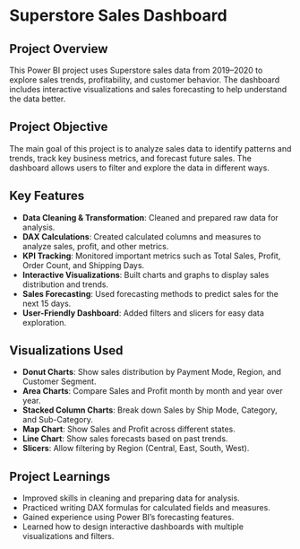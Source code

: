 # Superstore Sales Dashboard

## Project Overview  
This Power BI project uses Superstore sales data from 2019–2020 to explore sales trends, profitability, and customer behavior. The dashboard includes interactive visualizations and sales forecasting to help understand the data better.

## Project Objective  
The main goal of this project is to analyze sales data to identify patterns and trends, track key business metrics, and forecast future sales. The dashboard allows users to filter and explore the data in different ways.

## Key Features  
- **Data Cleaning & Transformation**: Cleaned and prepared raw data for analysis.  
- **DAX Calculations**: Created calculated columns and measures to analyze sales, profit, and other metrics.  
- **KPI Tracking**: Monitored important metrics such as Total Sales, Profit, Order Count, and Shipping Days.  
- **Interactive Visualizations**: Built charts and graphs to display sales distribution and trends.  
- **Sales Forecasting**: Used forecasting methods to predict sales for the next 15 days.  
- **User-Friendly Dashboard**: Added filters and slicers for easy data exploration.

## Visualizations Used  
- **Donut Charts**: Show sales distribution by Payment Mode, Region, and Customer Segment.  
- **Area Charts**: Compare Sales and Profit month by month and year over year.  
- **Stacked Column Charts**: Break down Sales by Ship Mode, Category, and Sub-Category.  
- **Map Chart**: Show Sales and Profit across different states.  
- **Line Chart**: Show sales forecasts based on past trends.  
- **Slicers**: Allow filtering by Region (Central, East, South, West).

## Project Learnings  
- Improved skills in cleaning and preparing data for analysis.  
- Practiced writing DAX formulas for calculated fields and measures.  
- Gained experience using Power BI’s forecasting features.  
- Learned how to design interactive dashboards with multiple visualizations and filters.
